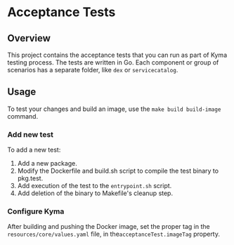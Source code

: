 # Acceptance Tests

## Overview

This project contains the acceptance tests that you can run as part of Kyma testing process.
The tests are written in Go. Each component or group of scenarios has a separate folder, like `dex` or `servicecatalog`.

## Usage

To test your changes and build an image, use the `make build build-image` command.

### Add new test

To add a new test:

1. Add a new package.
2. Modify the Dockerfile and build.sh script to compile the test binary to pkg.test.
3. Add execution of the test to the `entrypoint.sh` script.
4. Add deletion of the binary to Makefile's cleanup step.

### Configure Kyma

After building and pushing the Docker image, set the proper tag in the `resources/core/values.yaml` file, in the`acceptanceTest.imageTag` property.
